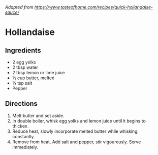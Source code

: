 *Adapted from https://www.tasteofhome.com/recipes/quick-hollandaise-sauce/*

# Hollandaise

## Ingredients
 - 2 egg yolks
 - 2 tbsp water
 - 2 tbsp lemon or lime juice
 - ½ cup butter, melted
 - ⅛ tsp salt
 - Pepper

## Directions
 1. Melt butter and set aside.
 2. In double boiler, whisk egg yolks and lemon juice until it begins to thicken.
 3. Reduce heat, slowly incorporate melted butter while whisking constantly.
 4. Remove from heat. Add salt and pepper, stir vigourously. Serve immediately.
